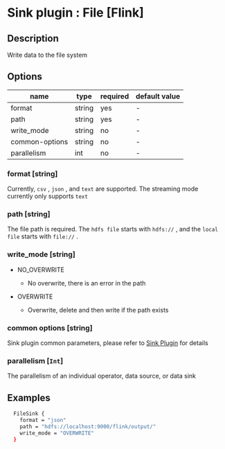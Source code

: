 # Sink plugin : File [Flink]

## Description

Write data to the file system

## Options

| name           | type   | required | default value |
| -------------- | ------ | -------- | ------------- |
| format         | string | yes      | -             |
| path           | string | yes      | -             |
| write_mode     | string | no       | -             |
| common-options | string | no       | -             |
| parallelism    | int    | no       | -             |


### format [string]

Currently, `csv` , `json` , and `text` are supported. The streaming mode currently only supports `text`

### path [string]

The file path is required. The `hdfs file` starts with `hdfs://` , and the `local file` starts with `file://` .

### write_mode [string]

- NO_OVERWRITE

    - No overwrite, there is an error in the path

- OVERWRITE

    - Overwrite, delete and then write if the path exists

### common options [string]

Sink plugin common parameters, please refer to [Sink Plugin](./sink-plugin.md) for details

### parallelism [`Int`]

The parallelism of an individual operator, data source, or data sink


## Examples

```bash
  FileSink {
    format = "json"
    path = "hdfs://localhost:9000/flink/output/"
    write_mode = "OVERWRITE"
  }
```
